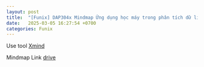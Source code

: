 ```yaml
---
layout: post
title:  "[Funix] DAP304x Mindmap Ứng dụng học máy trong phân tích dữ liệu"
date:   2025-03-05 16:27:54 +0700
categories: Funix
---
```


Use tool [Xmind](https://xmind.app/)

Mindmap Link [drive](https://1drv.ms/u/c/e953ddf9a4ee80b0/EZk9JlfPuARFmblfhEoLRvEB2lAAsV_dP5EhSfzoXE5YBA)
